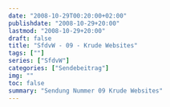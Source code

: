 ```yaml
---
date: "2008-10-29T00:20:00+02:00"
publishdate: "2008-10-29+20:00"
lastmod: "2008-10-29+20:00"
draft: false
title: "SfdvW - 09 - Krude Websites"
tags: [""]
series: ["SfdvW"]
categories: ["Sendebeitrag"]
img: ""
toc: false
summary: "Sendung Nummer 09 Krude Websites"
---
```


<div id="example"></div>
<script src="https://cdn.podlove.org/web-player/embed.js"></script>

<script>
  podlovePlayer('#example', '/blog/sfdvw09.json');
</script>
